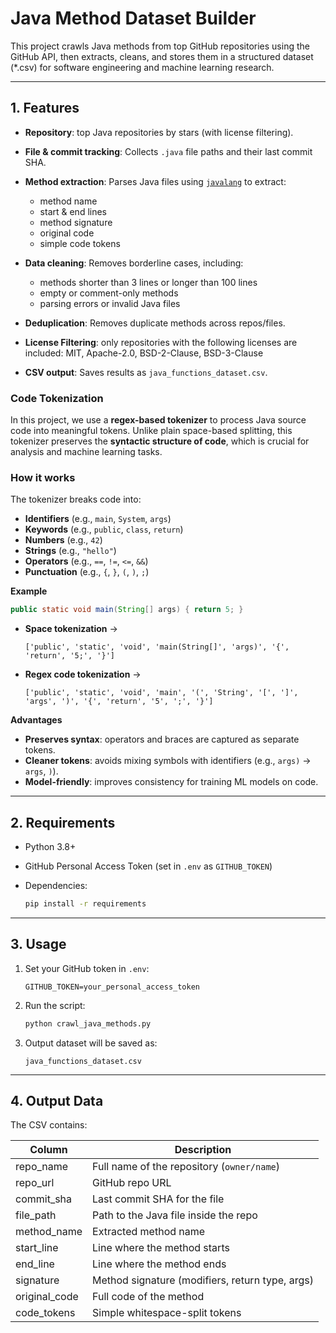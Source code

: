 # Java Method Dataset Builder

This project crawls Java methods from top GitHub repositories using the GitHub API, then extracts, cleans, and stores them in a structured dataset (*.csv) for software engineering and machine learning research.

---

## 1. Features

* **Repository**: top Java repositories by stars (with license filtering).
* **File & commit tracking**: Collects `.java` file paths and their last commit SHA.
* **Method extraction**: Parses Java files using [`javalang`](https://github.com/c2nes/javalang) to extract:

  * method name
  * start & end lines
  * method signature
  * original code
  * simple code tokens
* **Data cleaning**: Removes borderline cases, including:

  * methods shorter than 3 lines or longer than 100 lines
  * empty or comment-only methods
  * parsing errors or invalid Java files
* **Deduplication**: Removes duplicate methods across repos/files.
* **License Filtering**: only repositories with the following licenses are included: MIT, Apache-2.0, BSD-2-Clause, BSD-3-Clause
* **CSV output**: Saves results as `java_functions_dataset.csv`.

### Code Tokenization

In this project, we use a **regex-based tokenizer** to process Java source code into meaningful tokens.
Unlike plain space-based splitting, this tokenizer preserves the **syntactic structure of code**, which is crucial for analysis and machine learning tasks.

### How it works

The tokenizer breaks code into:

* **Identifiers** (e.g., `main`, `System`, `args`)
* **Keywords** (e.g., `public`, `class`, `return`)
* **Numbers** (e.g., `42`)
* **Strings** (e.g., `"hello"`)
* **Operators** (e.g., `==`, `!=`, `<=`, `&&`)
* **Punctuation** (e.g., `{`, `}`, `(`, `)`, `;`)

**Example**

```java
public static void main(String[] args) { return 5; }
```

* **Space tokenization** →

  ```
  ['public', 'static', 'void', 'main(String[]', 'args)', '{', 'return', '5;', '}']
  ```
* **Regex code tokenization** →

  ```
  ['public', 'static', 'void', 'main', '(', 'String', '[', ']', 'args', ')', '{', 'return', '5', ';', '}']
  ```

**Advantages**

* **Preserves syntax**: operators and braces are captured as separate tokens.
* **Cleaner tokens**: avoids mixing symbols with identifiers (e.g., `args)` → `args`, `)`).
* **Model-friendly**: improves consistency for training ML models on code.


---

## 2. Requirements

* Python 3.8+
* GitHub Personal Access Token (set in `.env` as `GITHUB_TOKEN`)
* Dependencies:

  ```bash
  pip install -r requirements
  ```

---

## 3. Usage

1. Set your GitHub token in `.env`:

   ```
   GITHUB_TOKEN=your_personal_access_token
   ```
2. Run the script:

   ```bash
   python crawl_java_methods.py
   ```
3. Output dataset will be saved as:

   ```
   java_functions_dataset.csv
   ```

---

## 4. Output Data

The CSV contains:

| Column         | Description                                     |
| -------------- | ----------------------------------------------- |
| repo\_name     | Full name of the repository (`owner/name`)      |
| repo\_url      | GitHub repo URL                                 |
| commit\_sha    | Last commit SHA for the file                    |
| file\_path     | Path to the Java file inside the repo           |
| method\_name   | Extracted method name                           |
| start\_line    | Line where the method starts                    |
| end\_line      | Line where the method ends                      |
| signature      | Method signature (modifiers, return type, args) |
| original\_code | Full code of the method                         |
| code\_tokens   | Simple whitespace-split tokens                  |

